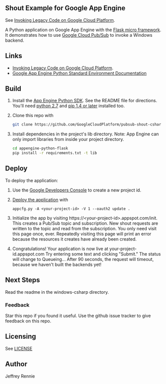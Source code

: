 ## Shout Example for Google App Engine

See [Invoking Legacy Code on Google Cloud Platform](
https://cloud.google.com/solutions/invoking-legacy-code).

A Python application on Google App Engine with the
[Flask micro framework](http://flask.pocoo.org).  It demonstrates how to use
[Google Cloud Pub/Sub](https://cloud.google.com/pubsub/docs) to invoke a
Windows backend.

## Links
 - [Invoking Legacy Code on Google Cloud Platform](
   https://cloud.google.com/solutions/invoking-legacy-code).
 - [Google App Engine Python Standard Environment Documentation](
 https://cloud.google.com/appengine/docs/python/)

## Build
1. Install the [App Engine Python SDK](https://developers.google.com/appengine/downloads).
See the README file for directions. You'll need
[python 2.7](https://www.python.org/download/releases/2.7/) and
[pip 1.4 or later](http://www.pip-installer.org/en/latest/installing.html) installed too.

2. Clone this repo with

   ```sh
   git clone https://github.com/GoogleCloudPlatform/pubsub-shout-csharp
   ```
3. Install dependencies in the project's lib directory.
   Note: App Engine can only import libraries from inside your project directory.

   ```sh
   cd appengine-python-flask
   pip install -r requirements.txt -t lib
   ```

## Deploy
To deploy the application:

1. Use the [Google Developers Console](https://console.developers.google.com/)
   to create a new project id.
2. [Deploy the
   application](https://developers.google.com/appengine/docs/python/tools/uploadinganapp) with

   ```
   appcfg.py -A <your-project-id> -V 1 --oauth2 update .
   ```
3. Initialize the app by visiting
   https://&lt;your-project-id&gt;.appspot.com/init.
   This creates a Pub/Sub topic and subscription.  New shout requests are
   written to the topic and read from the subscription.
   You only need visit this page once, ever.
   Repeatedly visiting this page will print an error because the resources it
   creates have already been created.
4. Congratulations!  Your application is now live at your-project-id.appspot.com
   Try entering some text and clicking "Submit."  The status will change to
   Queueing...  After 90 seconds, the request will timeout, because we haven't
   built the backends yet!

## Next Steps
Read the readme in the windows-csharp directory.

### Feedback
Star this repo if you found it useful. Use the github issue tracker to give
feedback on this repo.

## Licensing
See [LICENSE](LICENSE)

## Author
Jeffrey Rennie
